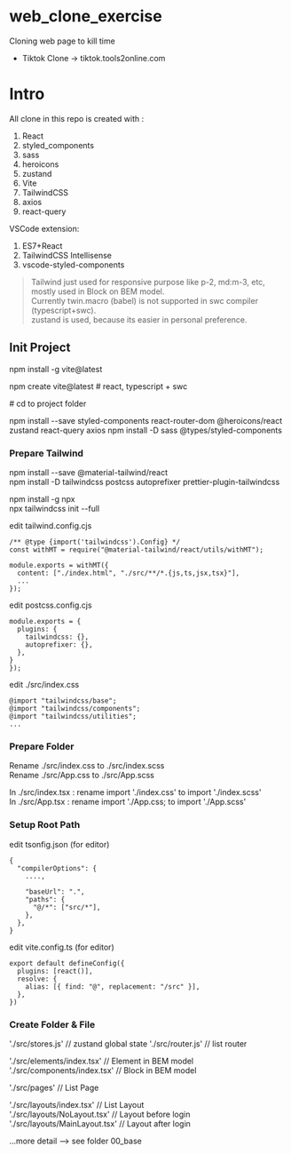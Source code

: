 # web_clone_exercise
Cloning web page to kill time  
  
- Tiktok Clone -> tiktok.tools2online.com

# Intro
All clone in this repo is created with :
1. React
2. styled_components
3. sass
4. heroicons
5. zustand
6. Vite
7. TailwindCSS
8. axios
9. react-query

VSCode extension:
1. ES7+React
2. TailwindCSS Intellisense
3. vscode-styled-components 

> Tailwind just used for responsive purpose like p-2, md:m-3, etc, mostly used in Block on BEM model.  
> Currently twin.macro (babel) is not supported in swc compiler (typescript+swc).  
> zustand is used, because its easier in personal preference.  
  
## Init Project  
npm install -g vite@latest  
  
npm create vite@latest  # react, typescript + swc  
  
\# cd to project folder
  
npm install --save styled-components react-router-dom @heroicons/react zustand react-query axios
npm install -D sass @types/styled-components 
  

### Prepare Tailwind  
npm install --save @material-tailwind/react  
npm install -D tailwindcss postcss autoprefixer prettier-plugin-tailwindcss  
  
npm install -g npx  
npx tailwindcss init --full  
  
edit  tailwind.config.cjs  
```
/** @type {import('tailwindcss').Config} */
const withMT = require("@material-tailwind/react/utils/withMT");

module.exports = withMT({
  content: ["./index.html", "./src/**/*.{js,ts,jsx,tsx}"],
  ...
});
```
  
edit  postcss.config.cjs  
```
module.exports = {
  plugins: {
    tailwindcss: {},
    autoprefixer: {},
  },
}
});
```

edit ./src/index.css  
```  
@import "tailwindcss/base";
@import "tailwindcss/components";
@import "tailwindcss/utilities";
...
```  
  
### Prepare Folder 
Rename ./src/index.css to ./src/index.scss  
Rename ./src/App.css to ./src/App.scss  
  
In ./src/index.tsx : rename import './index.css' to import './index.scss'  
In ./src/App.tsx : rename import './App.css; to import './App.scss'  

### Setup Root Path  
edit tsonfig.json (for editor)  
```  
{
  "compilerOptions": {
    ....,

    "baseUrl": ".",
    "paths": {
      "@/*": ["src/*"],
    },
  },
}
```  

edit vite.config.ts  (for editor)
```  
export default defineConfig({
  plugins: [react()],
  resolve: {
    alias: [{ find: "@", replacement: "/src" }],
  },
})
```  

### Create Folder & File
'./src/stores.js' // zustand global state
'./src/router.js' // list router  
  
'./src/elements/index.tsx'   // Element in BEM model    
'./src/components/index.tsx'   // Block in BEM model    
  
'./src/pages'   // List Page   
  
'./src/layouts/index.tsx'        // List Layout   
'./src/layouts/NoLayout.tsx'     // Layout before login  
'./src/layouts/MainLayout.tsx'   // Layout after login  
  
...more detail --> see folder 00_base  


